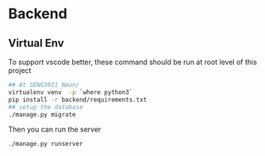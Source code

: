 # Backend

## Virtual Env

To support vscode better, these command should be run at root level of this project

```bash
## At SENG3011_Neon/
virtualenv venv  -p `where python3`
pip install -r backend/requirements.txt
## setup the database
./manage.py migrate
```

Then you can run the server

```bash
./manage.py runserver
```

